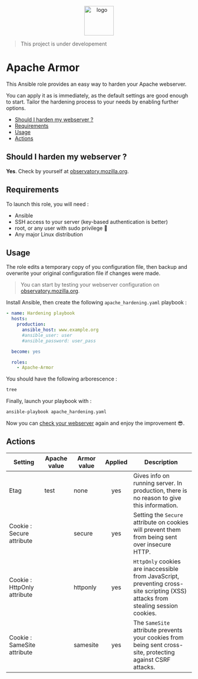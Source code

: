 <p align="center">
<img width="80px" src="https://cdn-icons-png.flaticon.com/512/1000/1000913.png" alt="logo">
</p>

> This project is under developement

# Apache Armor

This Ansible role provides an easy way to harden your Apache webserver.

You can apply it as is immediately, as the default settings are good enough to start. Tailor the hardening process to your needs by enabling further options.

- [Should I harden my webserver ?](#should-i-harden-my-webserver-)
- [Requirements](#requirements)
- [Usage](#usage)
- [Actions](#actions)

## Should I harden my webserver ?

**Yes**. Check by yourself at [observatory.mozilla.org](https://observatory.mozilla.org).

## Requirements

To launch this role, you will need :

- Ansible
- SSH access to your server (key-based authentication is better)
- root, or any user with sudo privilege 🙂
- Any major Linux distribution

## Usage

The role edits a temporary copy of you configuration file, then backup and overwrite your original configuration file if changes were made.

>You can start by testing your webserver configuration on [observatory.mozilla.org](https://observatory.mozilla.org).

Install Ansible, then create the following `apache_hardening.yaml` playbook :
```yaml
- name: Hardening playbook
  hosts:
    production:
      ansible_host: www.example.org
      #ansible_user: user
      #ansible_password: user_pass

  become: yes

  roles:
    - Apache-Armor
```

You should have the following arborescence :
```bash
tree

```

Finally, launch your playbook with :
```bash
ansible-playbook apache_hardening.yaml
```

Now you can [check your webserver](https://observatory.mozilla.org) again and enjoy the improvement 😎.

## Actions

| Setting                     | Apache value | Armor value | Applied | Description                                                                                                                       |
| --------------------------- | ------------ | ----------- | :-----: | --------------------------------------------------------------------------------------------------------------------------------- |
| Etag                        | test         | none        |   yes   | Gives info on running server. In production, there is no reason to give this information.                                         |
| Cookie : Secure attribute   |              | secure      |   yes   | Setting the `Secure` attribute on cookies will prevent them from being sent over insecure HTTP.                                   |
| Cookie : HttpOnly attribute |              | httponly    |   yes   | `HttpOnly` cookies are inaccessible from JavaScript, preventing cross-site scripting (XSS) attacks from stealing session cookies. |
| Cookie : SameSite attribute |              | samesite    |   yes   | The `SameSite` attribute prevents your cookies from being sent cross-site, protecting against CSRF attacks.                       |
